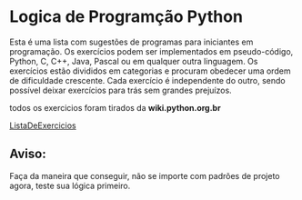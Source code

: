 <h1>Logica de Programção Python</h1>

<div>
  <p>
    Esta é uma lista com sugestões de programas para iniciantes em programação. Os exercícios podem ser implementados em pseudo-código, Python, C, C++, Java, Pascal ou em qualquer outra linguagem. Os exercícios estão divididos em categorias e procuram obedecer uma ordem de dificuldade crescente. Cada exercício é independente do outro, sendo possível deixar exercícios para trás sem grandes prejuízos.
  </p>
  <p>
    todos os exercicios foram tirados da  <b>wiki.python.org.br</b>
  </p>
  <a href="https://wiki.python.org.br/ListaDeExercicios">ListaDeExercicios</a>
</div>

<div>

<h2>Aviso:</h2>
<p>Faça da maneira que conseguir, não se importe com padrões de projeto agora, teste sua lógica primeiro.</p

</div>


